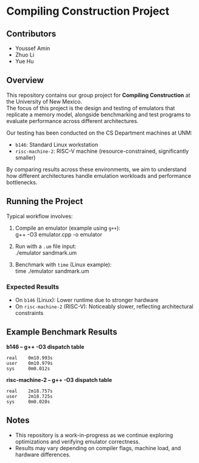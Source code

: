 # Compiling Construction Project

## Contributors
- Youssef Amin  
- Zhuo Li  
- Yue Hu  

## Overview
This repository contains our group project for **Compiling Construction** at the University of New Mexico.  
The focus of this project is the design and testing of emulators that replicate a memory model, alongside benchmarking and test programs to evaluate performance across different architectures.

Our testing has been conducted on the CS Department machines at UNM:
- `b146`: Standard Linux workstation
- `risc-machine-2`: RISC-V machine (resource-constrained, significantly smaller)

By comparing results across these environments, we aim to understand how different architectures handle emulation workloads and performance bottlenecks.
 

## Running the Project
Typical workflow involves:

1. Compile an emulator (example using `g++`):  
    g++ -O3 emulator.cpp -o emulator

2. Run with a `.um` file input:  
    ./emulator sandmark.um

3. Benchmark with `time` (Linux example):  
    time ./emulator sandmark.um

### Expected Results
- On `b146` (Linux): Lower runtime due to stronger hardware  
- On `risc-machine-2` (RISC-V): Noticeably slower, reflecting architectural constraints  

## Example Benchmark Results

**b146 – g++ -O3 dispatch table**
    
    real    0m10.993s
    user    0m10.979s
    sys     0m0.012s

**risc-machine-2 – g++ -O3 dispatch table**
    
    real    2m18.757s
    user    2m18.725s
    sys     0m0.020s


## Notes
- This repository is a work-in-progress as we continue exploring optimizations and verifying emulator correctness.  
- Results may vary depending on compiler flags, machine load, and hardware differences.  
